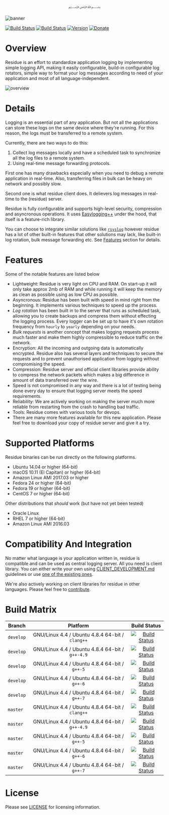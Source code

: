 <p align="center">
  ﷽
</p>

![banner]

[![Build Status](https://img.shields.io/travis/muflihun/residue/master.svg)](https://travis-ci.org/muflihun/residue/branches)
[![Build Status](https://img.shields.io/travis/muflihun/residue/develop.svg)](https://travis-ci.org/muflihun/residue/branches)
[![Version](https://img.shields.io/github/release/muflihun/residue.svg)](https://github.com/muflihun/residue/releases/latest)
[![Donate](https://img.shields.io/badge/Donate-PayPal-green.svg)](https://www.paypal.me/MuflihunDotCom/25)

# Overview 
Residue is an effort to standardize application logging by implementing simple logging API, making it easily configurable, build-in configurable log rotators, simple way to format your log messages according to need of your application and most of all language-independent.

![overview]

# Details
Logging is an essential part of any application. But not all the applications can store these logs on the same device where they're running. For this reason, the logs must be transferred to a remote system.

Currently, there are two ways to do this:

 1. Collect log messages locally and have a scheduled task to synchronize all the log files to a remote system.
 2. Using real-time message forwarding protocols.
 
First one has many drawbacks especially when you need to debug a remote application in real-time. Also, transferring files in bulk can be heavy on network and possibly slow.

Second one is what residue client does. It delievers log messages in real-time to the (residue) server. 

Residue is fully configurable and supports high-level security, compression and asyncronous operations. It uses [Easylogging++](https://github.com/muflihun/easyloggingpp) under the hood, that itself is a feature-rich library.

You can choose to integrate similar solutions like [`rsyslog`](https://github.com/rsyslog/rsyslog) however residue has a lot of other built-in features that other solutions may lack, like built-in log rotation, bulk message forwarding etc. See [Features](#features) section for details. 

# Features
Some of the notable features are listed below

 * Lightweight: Residue is very light on CPU and RAM. On start-up it will only take approx 2mb of RAM and while running it will keep the memory as clean as possible using as low CPU as possible.
 * Asyncronous: Residue has been built with speed in mind right from the beginning. It implements various techniques to speed up the process.
 * _Log rotation_ has been built in to the server that runs as scheduled task, allowing you to create backups and compress them without effecting the logging process. Every logger can be set up to have it's own rotation frequency from `hourly` to `yearly` depending on your needs.
 * _Bulk requests_ is another concept that makes logging requests process much faster and make them highly compressible to reduce traffic on the network.
 * Encryption: All the incoming and outgoing data is automatically encrypted. Residue also has several layers and techniques to secure the requests and to prevent unauthorised application from logging without compromising the speed.
 * Compression: Residue server and official client libraries provide ability to compress the network packets which makes a big difference in amount of data transferred over the wire.
 * Speed is not compromised in any way and there is a lot of testing being done every day to ensure that logging server meets the speed requirements.
 * Reliability: We are actively working on making the server much more reliable from restarting from the crash to handling bad traffic.
 * Tools: Residue comes with various tools for devops.
 * There are many more features available for this new application. Please feel free to download your copy of residue server and give it a try.
 
# Supported Platforms
Residue binaries can be run directly on the following platforms. 

 * Ubuntu 14.04 or higher (64-bit)
 * macOS 10.11 (El Capitan) or higher (64-bit)
 * Amazon Linux AMI 2017.03 or higher
 * Fedora 24 or higher (64-bit)
 * Fedora 19 or higher (64-bit)
 * CentOS 7 or higher (64-bit)
 
Other distributions that _should_ work (but have not yet been tested)
 * Oracle Linux
 * RHEL 7 or higher (64-bit)
 * Amazon Linux AMI 2016.03

# Compatibility And Integration
No matter what language is your application written in, residue is compatible and can be used as central logging server. All you need is client library. You can either write your own using [CLIENT_DEVELOPMENT.md](/docs/CLIENT_DEVELOPMENT.md) guidelines or use [one of the existing ones](https://github.com/search?q=topic%3Aresidue-client+org%3Amuflihun&type=Repositories).

We're also actively working on client libraries for residue in other languages. Please feel free to [contribute](/CONTRIBUTING.md).

# Build Matrix

| Branch | Platform | Build Status |
| -------- |:------------:|:------------:|
| `develop` | GNU/Linux 4.4 / Ubuntu 4.8.4 64-bit / `clang++` | [![Build Status](https://travis-matrix-badges.herokuapp.com/repos/muflihun/residue/branches/develop/1)](https://travis-ci.org/muflihun/residue) |
| `develop` | GNU/Linux 4.4 / Ubuntu 4.8.4 64-bit / `g++-4.9` | [![Build Status](https://travis-matrix-badges.herokuapp.com/repos/muflihun/residue/branches/develop/2)](https://travis-ci.org/muflihun/residue) |
| `develop` | GNU/Linux 4.4 / Ubuntu 4.8.4 64-bit / `g++-5` | [![Build Status](https://travis-matrix-badges.herokuapp.com/repos/muflihun/residue/branches/develop/3)](https://travis-ci.org/muflihun/residue) |
| `develop` | GNU/Linux 4.4 / Ubuntu 4.8.4 64-bit / `g++-6` | [![Build Status](https://travis-matrix-badges.herokuapp.com/repos/muflihun/residue/branches/develop/4)](https://travis-ci.org/muflihun/residue) |
| `develop` | GNU/Linux 4.4 / Ubuntu 4.8.4 64-bit / `g++-7` | [![Build Status](https://travis-matrix-badges.herokuapp.com/repos/muflihun/residue/branches/develop/5)](https://travis-ci.org/muflihun/residue) |
| `master` | GNU/Linux 4.4 / Ubuntu 4.8.4 64-bit / `clang++` | [![Build Status](https://travis-matrix-badges.herokuapp.com/repos/muflihun/residue/branches/master/1)](https://travis-ci.org/muflihun/residue) |
| `master` | GNU/Linux 4.4 / Ubuntu 4.8.4 64-bit / `g++-4.9` | [![Build Status](https://travis-matrix-badges.herokuapp.com/repos/muflihun/residue/branches/master/2)](https://travis-ci.org/muflihun/residue) |
| `master` | GNU/Linux 4.4 / Ubuntu 4.8.4 64-bit / `g++-5` | [![Build Status](https://travis-matrix-badges.herokuapp.com/repos/muflihun/residue/branches/master/3)](https://travis-ci.org/muflihun/residue) |
| `master` | GNU/Linux 4.4 / Ubuntu 4.8.4 64-bit / `g++-6` | [![Build Status](https://travis-matrix-badges.herokuapp.com/repos/muflihun/residue/branches/master/4)](https://travis-ci.org/muflihun/residue) |
| `master` | GNU/Linux 4.4 / Ubuntu 4.8.4 64-bit / `g++-7` | [![Build Status](https://travis-matrix-badges.herokuapp.com/repos/muflihun/residue/branches/master/5)](https://travis-ci.org/muflihun/residue) |

# License
Please see [LICENSE](/LICENSE) for licensing information.

  [banner]: https://raw.githubusercontent.com/muflihun/residue/master/docs/Residue.png
  [overview]: https://raw.githubusercontent.com/muflihun/residue/master/docs/residue-overview.png
